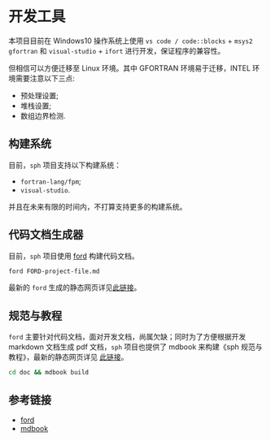 # 开发工具

本项目目前在 Windows10 操作系统上使用 `vs code / code::blocks` + `msys2 gfortran`
和 `visual-studio` + `ifort` 进行开发，保证程序的兼容性。

但相信可以方便迁移至 Linux 环境。其中 GFORTRAN 环境易于迁移，INTEL 环境需要注意以下三点:

- 预处理设置;
- 堆栈设置;
- 数组边界检测.

## 构建系统

目前，`sph` 项目支持以下构建系统：

- `fortran-lang/fpm`;
- `visual-studio`.

并且在未来有限的时间内，不打算支持更多的构建系统。

## 代码文档生成器

目前，`sph` 项目使用 [ford](https://github.com/Fortran-FOSS-Programmers/ford)
构建代码文档。

```sh
ford FORD-project-file.md
```

最新的 `ford` 生成的静态网页详见[此链接](https://zoziha-sph-api-docs.netlify.app/)。

## 规范与教程

`ford` 主要针对代码文档，面对开发文档，尚属欠缺；同时为了方便根据开发 markdown 文档生成
pdf 文档，`sph` 项目也提供了 mdbook 来构建《sph 规范与教程》，最新的静态网页详见
[此链接](https://zoziha-sph-specs-and-tutorial.netlify.app/)。

```sh
cd doc && mdbook build
```

## 参考链接

- [ford](https://github.com/Fortran-FOSS-Programmers/ford)
- [mdbook](https://github.com/rust-lang/mdBook)
